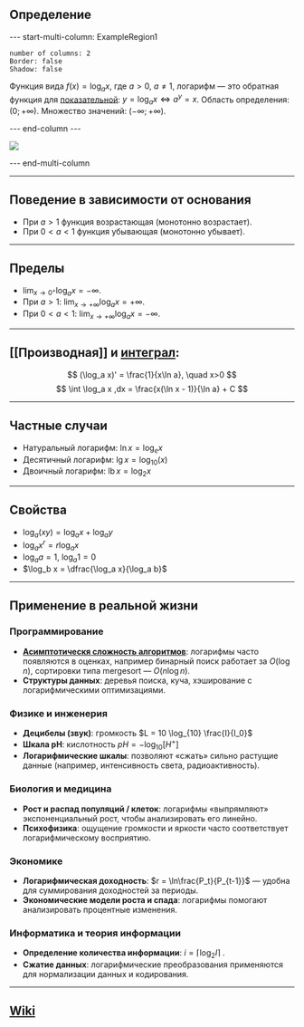 
## Определение
--- start-multi-column: ExampleRegion1
```column-settings
number of columns: 2
Border: false
Shadow: false
````

Функция вида $f(x)=\log_a x$, где $a>0,\ a\neq1$, логарифм — это обратная функция для [показательной](Показательные%20функции.md): $y=\log_a x \iff a^y=x$. Область определения: $(0;+\infty)$. Множество значений: $(-\infty;+\infty)$.

--- end-column ---

![](log_function.gif)

--- end-multi-column

---
## Поведение в зависимости от основания

- При $a>1$ функция возрастающая (монотонно возрастает).
- При $0<a<1$ функция убывающая (монотонно убывает).


---
## Пределы

- $\displaystyle \lim_{x\to 0^+}\log_a x = -\infty$.
- При $a>1$: $\displaystyle \lim_{x\to +\infty}\log_a x = +\infty$.
- При $0<a<1$: $\displaystyle \lim_{x\to +\infty}\log_a x = -\infty$.

---
## [[Производная]] и [интеграл](Интеграл.md):
$$
(\log_a x)' = \frac{1}{x\ln a}, \quad x>0
$$
$$
\int \log_a x ,dx = \frac{x(\ln x - 1)}{\ln a} + C
$$

---
## Частные случаи
- Натуральный логарифм: $\ln x = \log_e x$
- Десятичный логарифм: $\lg x = \log_{10}(x)$
- Двоичный логарифм: $\mathrm{lb}\, x = \log_2x$

---
## Свойства
- $\log_a(xy)=\log_a x + \log_a y$ 
- $\log_a x^r = r\log_a x$
- $\log_a a = 1,\ \log_a 1 = 0$
- $\log_b x = \dfrac{\log_a x}{\log_a b}$

---
## Применение в реальной жизни
### Программирование
- **[Асимптотическя сложность алгоритмов](Асимптотика%20алгоритмов.md)**: логарифмы часто появляются в оценках, например бинарный поиск работает за $O(\log n)$, сортировки типа mergesort — $O(n\log n)$.
- **Структуры данных**: деревья поиска, куча, хэширование с логарифмическими оптимизациями.

### Физике и инженерия
- **Децибелы (звук)**: громкость $L = 10 \log_{10} \frac{I}{I_0}$
- **Шкала pH**: кислотность $pH = -\log_{10}[H^+]$
- **Логарифмические шкалы**: позволяют «сжать» сильно растущие данные (например, интенсивность света, радиоактивность).

### Биология и медицина
- **Рост и распад популяций / клеток**: логарифмы «выпрямляют» экспоненциальный рост, чтобы анализировать его линейно.
- **Психофизика**: ощущение громкости и яркости часто соответствует логарифмическому восприятию.

### Экономике
- **Логарифмическая доходность**: $r = \ln\frac{P_t}{P_{t-1}}$ — удобна для суммирования доходностей за периоды.
- **Экономические модели роста и спада**: логарифмы помогают анализировать процентные изменения.

### Информатика и теория информации
- **Определение количества информации**: $i = \lceil \log_2 I\rceil$ .
- **Сжатие данных**: логарифмические преобразования применяются для нормализации данных и кодирования.

---
## [Wiki](https://ru.wikipedia.org/wiki/Логарифм)